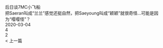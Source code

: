 <br/>
后日谈7MC小飞船<br/>
把Saeran叫成“兰兰”感觉还挺自然，把Saeyoung叫成“颖颖”就很奇怪...可能是因为“嘤嘤怪”？<br/>
2020-03-04<br/>
4<br/>
2<br/>
< 上一篇<br/>
